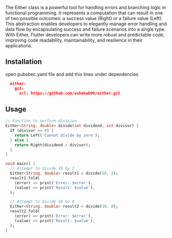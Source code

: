 <!--
This README describes the package. If you publish this package to pub.dev,
this README's contents appear on the landing page for your package.

For information about how to write a good package README, see the guide for
[writing package pages](https://dart.dev/guides/libraries/writing-package-pages).

For general information about developing packages, see the Dart guide for
[creating packages](https://dart.dev/guides/libraries/create-library-packages)
and the Flutter guide for
[developing packages and plugins](https://flutter.dev/developing-packages).
-->

The Either class is a powerful tool for handling errors and branching logic in functional programming. It represents a computation that can result in one of two possible outcomes: a success value (Right) or a failure value (Left). This abstraction enables developers to elegantly manage error handling and data flow by encapsulating success and failure scenarios into a single type. With Either, Flutter developers can write more robust and predictable code, improving code readability, maintainability, and resilience in their applications.
<!-- 
## Features

TODO: List what your package can do. Maybe include images, gifs, or videos. -->

## Installation

open pubsbec.yaml file and add this lines under dependencies
```json
  either:
    git:
      url: https://github.com/wshehab99/either.git
```


## Usage

<!-- TODO: Include short and useful examples for package users. Add longer examples
to `/example` folder. -->

```dart
// Function to perform division
Either<String, double> divide(int dividend, int divisor) {
  if (divisor == 0) {
    return Left('Cannot divide by zero');
  } else {
    return Right(dividend / divisor);
  }
}

void main() {
  // Attempt to divide 10 by 2
  Either<String, double> result1 = divide(10, 2);
  result1.fold(
    (error) => print('Error: $error'),
    (value) => print('Result: $value'),
  );

  // Attempt to divide 10 by 0
  Either<String, double> result2 = divide(10, 0);
  result2.fold(
    (error) => print('Error: $error'),
    (value) => print('Result: $value'),
  );
}
```

<!-- ## Additional information

TODO: Tell users more about the package: where to find more information, how to
contribute to the package, how to file issues, what response they can expect
from the package authors, and more. -->
